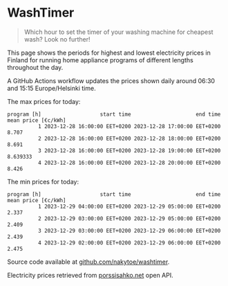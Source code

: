 
# WashTimer

> Which hour to set the timer of your washing machine for cheapest wash? Look no further!

This page shows the periods for highest and lowest electricity prices in Finland 
for running home appliance programs of different lengths throughout the day. 

A GitHub Actions workflow updates the prices shown daily around 06:30 and 15:15 Europe/Helsinki time.

The max prices for today:

	program [h]                   start time                     end time mean price [€c/kWh]
	          1 2023-12-28 16:00:00 EET+0200 2023-12-28 17:00:00 EET+0200               8.707
	          2 2023-12-28 16:00:00 EET+0200 2023-12-28 18:00:00 EET+0200               8.691
	          3 2023-12-28 16:00:00 EET+0200 2023-12-28 19:00:00 EET+0200            8.639333
	          4 2023-12-28 16:00:00 EET+0200 2023-12-28 20:00:00 EET+0200               8.426

The min prices for today:

	program [h]                   start time                     end time mean price [€c/kWh]
	          1 2023-12-29 04:00:00 EET+0200 2023-12-29 05:00:00 EET+0200               2.337
	          2 2023-12-29 03:00:00 EET+0200 2023-12-29 05:00:00 EET+0200               2.409
	          3 2023-12-29 03:00:00 EET+0200 2023-12-29 06:00:00 EET+0200               2.439
	          4 2023-12-29 02:00:00 EET+0200 2023-12-29 06:00:00 EET+0200               2.475


Source code available at [github.com/nakytoe/washtimer](https://github.com/nakytoe/washtimer).

Electricity prices retrieved from [porssisahko.net](https://porssisahko.net/api) open API.

